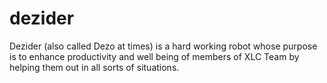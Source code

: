 dezider
=======

Dezider (also called Dezo at times) is a hard working robot whose purpose is to enhance productivity and well being of members of XLC Team by helping them out in all sorts of situations. 
